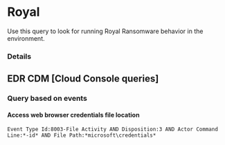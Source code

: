 # Royal

Use this query to look for running Royal Ransomware behavior in the environment.

### Details

## EDR CDM [Cloud Console queries]

### Query based on events

#### Access web browser credentials file location
```
Event Type Id:8003-File Activity AND Disposition:3 AND Actor Command Line:*-id* AND File Path:*microsoft\credentials*

```